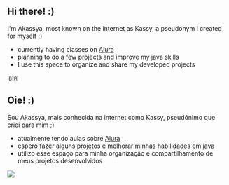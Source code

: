 ## **Hi there! :)**
I'm Akassya, most known on the internet as Kassy, a pseudonym i created for myself ;)

- currently having classes on [Alura](https://www.alura.com.br/?srsltid=AfmBOorHYr59-Q54OqzHd2YJtTSUzlWrBO-yKhma7CYrjJmisIGKgC2X)
- planning to do a few projects and improve my java skills
- I use this space to organize and share my developed projects

<!--
**Akassya01/Akassya01** is a ✨ _special_ ✨ repository because its `README.md` (this file) appears on your GitHub profile.

Here are some ideas to get you started:

- 🔭 I’m currently working on ...
- 🌱 I’m currently learning ...
- 👯 I’m looking to collaborate on ...
- 🤔 I’m looking for help with ...
- 💬 Ask me about ...
- 📫 How to reach me: ...
- 😄 Pronouns: ...
- ⚡ Fun fact: ...
-->

🇧🇷

## **Oie! :)**
Sou Akassya, mais conhecida na internet como Kassy, ​​pseudônimo que criei para mim ;)

- atualmente tendo aulas sobre [Alura](https://www.alura.com.br/?srsltid=AfmBOorHYr59-Q54OqzHd2YJtTSUzlWrBO-yKhma7CYrjJmisIGKgC2X)
- espero fazer alguns projetos e melhorar minhas habilidades em java
- utilizo esse espaço para minha organização e compartilhamento de meus projetos desenvolvidos
  
<!--
**Akassya01/Akassya01** is a ✨ _special_ ✨ repository because its `README.md` (this file) appears on your GitHub profile.

Here are some ideas to get you started:

- 🔭 I’m currently working on ...
- 🌱 I’m currently learning ...
- 👯 I’m looking to collaborate on ...
- 🤔 I’m looking for help with ...
- 💬 Ask me about ...
- 📫 How to reach me: ...
- 😄 Pronouns: ...
- ⚡ Fun fact: ...
-->

![](https://media.tenor.com/KiQ71OnI4Q8AAAAM/pusheen-fast.gif)
